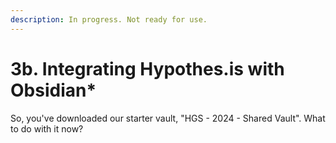 ```yaml
---
description: In progress. Not ready for use.
---
```


# 3b. Integrating Hypothes.is with Obsidian\*

So, you've downloaded our starter vault, "HGS - 2024 - Shared Vault". What to do with it now?



###
